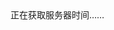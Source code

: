 <!DOCTYPE html>
<html>
<head>
<meta http-equiv="Content-Type" content="text/html; charset=GBK" />
<title>服务器时间</title>
<script type="text/javascript">
    /*
     * ajax 函数，处理 ajax 请求
     * @param function callback 回调函数
     * @因为要和服务器交互，所以必须在服务器环境运行，不能在硬盘上直接打开
    */
    function ajax(callback){
        if(typeof callback!='function') return;
        var ajaxObject;
        try{
            ajaxObject=new XMLHttpRequest();
        }catch(e){
            try{
                ajaxObject=new ActiveXObject('Microsoft.XMLHTTP');
            }catch(e){
            }
        }
        if(!ajaxObject) return;
        if(ajaxObject.overrideMimeType){
            ajaxObject.overrideMimeType('text/html');
        }
        //location.href可以换成其他url，但必须是同一个站点的链接，并且文件存在
        ajaxObject.open('get',location.href);
        ajaxObject.send(null);
        ajaxObject.onreadystatechange=function(){
            if(ajaxObject.readyState==4){
                if(ajaxObject.status==200){
                    callback(ajaxObject);
                }
            }
        };
    }
    /*
     * 获取时间并动态刷新
    */
    function getTime(){
        ajax(
            function(ao){
                //只需要AJAX一次，将服务器时间获取后以毫米为单位保存到一个变量中
                _timestamp=Date.parse(ao.getResponseHeader('Date'));
                _timestamp=_timestamp.toString().match(/^\d$/)?_timestamp:new Date().getTime();
                //设置定时器每过一秒动态刷新一次时间
                setInterval(
                    function(){
                        //这里可以自定义时间显示格式
                        document.getElementById('_timer').innerHTML=new Date(_timestamp).toLocaleString();
                        _timestamp+=1000;
                    },
                    1000
                );
            }
        );
    }
    window.onload=getTime;
</script>
</head>
<body>
    <div id="_timer">正在获取服务器时间……</div>
</body>
</html>


